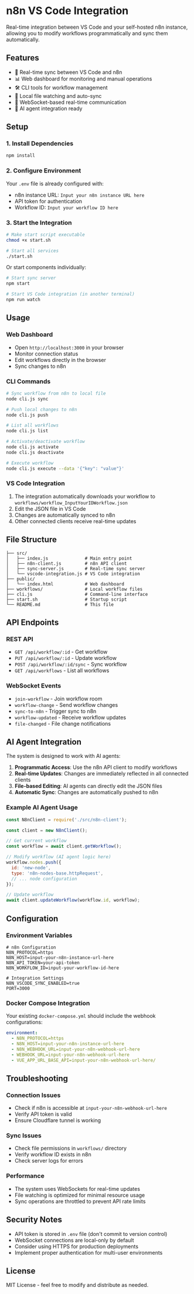# n8n VS Code Integration

Real-time integration between VS Code and your self-hosted n8n instance, allowing you to modify workflows programmatically and sync them automatically.

## Features

- 🔄 Real-time sync between VS Code and n8n
- 📊 Web dashboard for monitoring and manual operations
- 🛠️ CLI tools for workflow management
- 📁 Local file watching and auto-sync
- 🔗 WebSocket-based real-time communication
- 🎯 AI agent integration ready

## Setup

### 1. Install Dependencies

```bash
npm install
```

### 2. Configure Environment

Your `.env` file is already configured with:
- n8n instance URL: `Input your n8n instance URL here`
- API token for authentication
- Workflow ID: `Input your workflow ID here`

### 3. Start the Integration

```bash
# Make start script executable
chmod +x start.sh

# Start all services
./start.sh
```

Or start components individually:

```bash
# Start sync server
npm start

# Start VS Code integration (in another terminal)
npm run watch
```

## Usage

### Web Dashboard
- Open `http://localhost:3000` in your browser
- Monitor connection status
- Edit workflows directly in the browser
- Sync changes to n8n

### CLI Commands

```bash
# Sync workflow from n8n to local file
node cli.js sync

# Push local changes to n8n
node cli.js push

# List all workflows
node cli.js list

# Activate/deactivate workflow
node cli.js activate
node cli.js deactivate

# Execute workflow
node cli.js execute --data '{"key": "value"}'
```

### VS Code Integration

1. The integration automatically downloads your workflow to `workflows/workflow_InputYourIDWorkflow.json`
2. Edit the JSON file in VS Code
3. Changes are automatically synced to n8n
4. Other connected clients receive real-time updates

## File Structure

```
├── src/
│   ├── index.js              # Main entry point
│   ├── n8n-client.js         # n8n API client
│   ├── sync-server.js        # Real-time sync server
│   └── vscode-integration.js # VS Code integration
├── public/
│   └── index.html            # Web dashboard
├── workflows/                # Local workflow files
├── cli.js                    # Command-line interface
├── start.sh                  # Startup script
└── README.md                 # This file
```

## API Endpoints

### REST API
- `GET /api/workflow/:id` - Get workflow
- `PUT /api/workflow/:id` - Update workflow
- `POST /api/workflow/:id/sync` - Sync workflow
- `GET /api/workflows` - List all workflows

### WebSocket Events
- `join-workflow` - Join workflow room
- `workflow-change` - Send workflow changes
- `sync-to-n8n` - Trigger sync to n8n
- `workflow-updated` - Receive workflow updates
- `file-changed` - File change notifications

## AI Agent Integration

The system is designed to work with AI agents:

1. **Programmatic Access**: Use the n8n API client to modify workflows
2. **Real-time Updates**: Changes are immediately reflected in all connected clients
3. **File-based Editing**: AI agents can directly edit the JSON files
4. **Automatic Sync**: Changes are automatically pushed to n8n

### Example AI Agent Usage

```javascript
const N8nClient = require('./src/n8n-client');

const client = new N8nClient();

// Get current workflow
const workflow = await client.getWorkflow();

// Modify workflow (AI agent logic here)
workflow.nodes.push({
  id: 'new-node',
  type: 'n8n-nodes-base.httpRequest',
  // ... node configuration
});

// Update workflow
await client.updateWorkflow(workflow.id, workflow);
```

## Configuration

### Environment Variables

```env
# n8n Configuration
N8N_PROTOCOL=https
N8N_HOST=input-your-n8n-instance-url-here
N8N_API_TOKEN=your-api-token
N8N_WORKFLOW_ID=input-your-workflow-id-here

# Integration Settings
N8N_VSCODE_SYNC_ENABLED=true
PORT=3000
```

### Docker Compose Integration

Your existing `docker-compose.yml` should include the webhook configurations:

```yaml
environment:
  - N8N_PROTOCOL=https
  - N8N_HOST=input-your-n8n-instance-url-here
  - N8N_WEBHOOK_URL=input-your-n8n-webhook-url-here
  - WEBHOOK_URL=input-your-n8n-webhook-url-here
  - VUE_APP_URL_BASE_API=input-your-n8n-webhook-url-here/
```

## Troubleshooting

### Connection Issues
- Check if n8n is accessible at `input-your-n8n-webhook-url-here`
- Verify API token is valid
- Ensure Cloudflare tunnel is working

### Sync Issues
- Check file permissions in `workflows/` directory
- Verify workflow ID exists in n8n
- Check server logs for errors

### Performance
- The system uses WebSockets for real-time updates
- File watching is optimized for minimal resource usage
- Sync operations are throttled to prevent API rate limits

## Security Notes

- API token is stored in `.env` file (don't commit to version control)
- WebSocket connections are local-only by default
- Consider using HTTPS for production deployments
- Implement proper authentication for multi-user environments

## License

MIT License - feel free to modify and distribute as needed.

